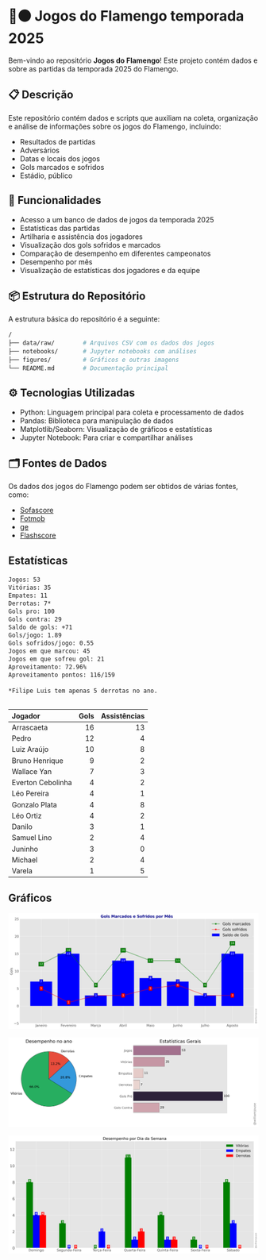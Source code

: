 # 🔴⚫ Jogos do Flamengo temporada 2025

Bem-vindo ao repositório **Jogos do Flamengo**! Este projeto contém dados e 
sobre as partidas da temporada 2025 do Flamengo.

## 📋 Descrição

Este repositório contém dados e scripts que auxiliam na coleta, organização e análise de informações sobre os jogos do Flamengo, incluindo:

- Resultados de partidas
- Adversários
- Datas e locais dos jogos
- Gols marcados e sofridos
- Estádio, público

## 🚀 Funcionalidades

- Acesso a um banco de dados de jogos da temporada 2025
- Estatísticas das partidas
- Artilharia e assistência dos jogadores 
- Visualização dos gols sofridos e marcados
- Comparação de desempenho em diferentes campeonatos
- Desempenho por mês
- Visualização de estatísticas dos jogadores e da equipe

## 📦 Estrutura do Repositório

A estrutura básica do repositório é a seguinte:

```bash
/
├── data/raw/        # Arquivos CSV com os dados dos jogos
├── notebooks/       # Jupyter notebooks com análises
├── figures/         # Gráficos e outras imagens
└── README.md        # Documentação principal
```

## ⚙️ Tecnologias Utilizadas

- Python: Linguagem principal para coleta e processamento de dados
- Pandas: Biblioteca para manipulação de dados
- Matplotlib/Seaborn: Visualização de gráficos e estatísticas
- Jupyter Notebook: Para criar e compartilhar análises

## 🗂️ Fontes de Dados

Os dados dos jogos do Flamengo podem ser obtidos de várias fontes, como:

- [Sofascore](https://www.sofascore.com/)
- [Fotmob](https://www.fotmob.com/)
- [ge](https://ge.globo.com/)
- [Flashscore](https://www.flashscore.com)


## Estatísticas

```
Jogos: 53
Vitórias: 35
Empates: 11
Derrotas: 7*
Gols pro: 100
Gols contra: 29
Saldo de gols: +71
Gols/jogo: 1.89
Gols sofridos/jogo: 0.55
Jogos em que marcou: 45
Jogos em que sofreu gol: 21 
Aproveitamento: 72.96%
Aproveitamento pontos: 116/159

*Filipe Luis tem apenas 5 derrotas no ano.


```
| Jogador           |   Gols |   Assistências |
|:------------------|-------:|---------------:|
| Arrascaeta        |     16 |             13 |
| Pedro             |     12 |              4 |
| Luiz Araújo       |     10 |              8 |
| Bruno Henrique    |      9 |              2 |
| Wallace Yan       |      7 |              3 |
| Everton Cebolinha |      4 |              2 |
| Léo Pereira       |      4 |              1 |
| Gonzalo Plata     |      4 |              8 |
| Léo Ortiz         |      4 |              2 |
| Danilo            |      3 |              1 |
| Samuel Lino       |      2 |              4 |
| Juninho           |      3 |              0 |
| Michael           |      2 |              4 |
| Varela            |      1 |              5 |


## Gráficos

![img1.png](figures/figure.png)

![img1.png](figures/figure2.png)

![img1.png](figures/figure3.png)


